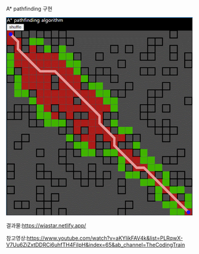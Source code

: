 A* pathfinding 구현

![](/rwqrqwrwqrwqr.gif)



결과물:https://wjastar.netlify.app/


참고영상:https://www.youtube.com/watch?v=aKYlikFAV4k&list=PLRqwX-V7Uu6ZiZxtDDRCi6uhfTH4FilpH&index=65&ab_channel=TheCodingTrain